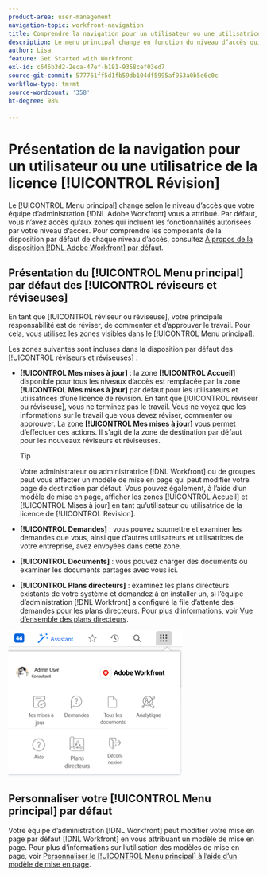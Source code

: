 ```yaml
---
product-area: user-management
navigation-topic: workfront-navigation
title: Comprendre la navigation pour un utilisateur ou une utilisatrice de licence de révision
description: Le menu principal change en fonction du niveau d’accès qui vous a été attribué par votre administrateur ou administratrice  [!DNL Adobe Workfront] . Par défaut, vous n’avez accès qu’aux zones qui incluent les fonctionnalités autorisées par votre niveau d’accès.
author: Lisa
feature: Get Started with Workfront
exl-id: c646b3d2-2eca-47ef-b181-9358cef03ed7
source-git-commit: 577761ff5d1fb59db104df5995af953a0b5e6c0c
workflow-type: tm+mt
source-wordcount: '358'
ht-degree: 98%

---
```


# Présentation de la navigation pour un utilisateur ou une utilisatrice de la licence [!UICONTROL Révision]

Le [!UICONTROL Menu principal] change selon le niveau d’accès que votre équipe d’administration [!DNL Adobe Workfront] vous a attribué. Par défaut, vous n’avez accès qu’aux zones qui incluent les fonctionnalités autorisées par votre niveau d’accès. Pour comprendre les composants de la disposition par défaut de chaque niveau d’accès, consultez [À propos de la disposition  [!DNL Adobe Workfront]  par défaut](../../../administration-and-setup/customize-workfront/use-layout-templates/about-the-default-wf-layout.md).

## Présentation du [!UICONTROL Menu principal] par défaut des [!UICONTROL réviseurs et réviseuses]

En tant que [!UICONTROL réviseur ou réviseuse], votre principale responsabilité est de réviser, de commenter et d’approuver le travail. Pour cela, vous utilisez les zones visibles dans le [!UICONTROL Menu principal].

Les zones suivantes sont incluses dans la disposition par défaut des [!UICONTROL réviseurs et réviseuses] :

* **[!UICONTROL Mes mises à jour]** : la zone **[!UICONTROL Accueil]** disponible pour tous les niveaux d’accès est remplacée par la zone **[!UICONTROL Mes mises à jour]** par défaut pour les utilisateurs et utilisatrices d’une licence de révision. En tant que [!UICONTROL réviseur ou réviseuse], vous ne terminez pas le travail. Vous ne voyez que les informations sur le travail que vous devez réviser, commenter ou approuver. La zone **[!UICONTROL Mes mises à jour]** vous permet d’effectuer ces actions. Il s’agit de la zone de destination par défaut pour les nouveaux réviseurs et réviseuses.

  >[!TIP]
  >
  >Votre administrateur ou administratrice [!DNL Workfront] ou de groupes peut vous affecter un modèle de mise en page qui peut modifier votre page de destination par défaut. Vous pouvez également, à l’aide d’un modèle de mise en page, afficher les zones [!UICONTROL Accueil] et [!UICONTROL Mises à jour] en tant qu’utilisateur ou utilisatrice de la licence de [!UICONTROL Révision].

* **[!UICONTROL Demandes]** : vous pouvez soumettre et examiner les demandes que vous, ainsi que d’autres utilisateurs et utilisatrices de votre entreprise, avez envoyées dans cette zone.
* **[!UICONTROL Documents]** : vous pouvez charger des documents ou examiner les documents partagés avec vous ici.
* **[!UICONTROL Plans directeurs]** : examinez les plans directeurs existants de votre système et demandez à en installer un, si l’équipe d’administration [!DNL Workfront] a configuré la file d’attente des demandes pour les plans directeurs. Pour plus d’informations, voir [Vue d’ensemble des plans directeurs](../../../administration-and-setup/blueprints/blueprints-overview.md).


![Accéder à mes mises à jour à partir du menu principal](assets/access-my-updates-from-main-menu-reviewer-user-nwe-350x294.png)

## Personnaliser votre [!UICONTROL Menu principal] par défaut

Votre équipe d’administration [!DNL Workfront] peut modifier votre mise en page par défaut [!DNL Workfront] en vous attribuant un modèle de mise en page. Pour plus d’informations sur l’utilisation des modèles de mise en page, voir [Personnaliser le [!UICONTROL Menu principal] à l’aide d’un modèle de mise en page](../../../administration-and-setup/customize-workfront/use-layout-templates/customize-main-menu.md).
